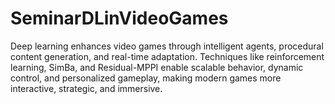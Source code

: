 # SeminarDLinVideoGames
Deep learning enhances video games through intelligent agents, procedural content generation, and real-time adaptation. Techniques like reinforcement learning, SimBa, and Residual-MPPI enable scalable behavior, dynamic control, and personalized gameplay, making modern games more interactive, strategic, and immersive.
